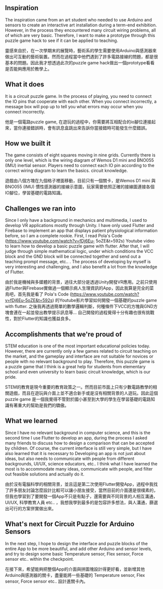 ## Inspiration
The inspiration came from an art student who needed to use Arduino and sensors to create an interactive art installation during a term-end exhibition. However, in the process they encountered many circuit wiring problems, all of which are very basic. Therefore, I want to make a prototype through this puzzle game hack to see if it can be applied to teaching.

靈感來自於，在一次學期末的展覽時，藝術系的學生需要使用Arduino與感測器來做出可互動的藝術裝置。然而在過程當中他們遇到了許多電路接線的問題，都是很基本的問題。因此我才想透過此次的puzzle game hack做出一個prototype看看是否能夠應用於教學上。
## What it does
It is a circuit puzzle game. In the process of playing, you need to connect the IO pins that cooperate with each other. When you connect incorrectly, a message box will pop up to tell you what errors may occur when you connect incorrectly.

他是一個電路puzzle game, 在遊玩的過程中，你需要將互相配合的io腳位連接起來，當你連接錯誤時，會有訊息盒跳出來告訴你當接錯時可能發生什麼錯誤。
## How we built it
The game consists of eight squares moving in nine grids. Currently there is only one level, which is the wiring diagram of Wemos D1 mini and BNO055 (IMU) inertial sensor. Players need to connect each IO pin according to the correct wiring diagram to learn the basics. circuit knowledge.

遊戲由八個方塊在九個格子裡面移動，目前只有一個關卡，是Wemos D1 mini 與 BNO055 (IMU) 慣性感測器的接線示意圖，玩家需要依照正確的接線圖連接各個IO腳位，學習基礎的電路知識。
## Challenges we ran into
Since I only have a background in mechanics and multimedia, I used to develop VR applications mostly through Unity. I have only used Flutter and Firebase to implement an app that displays patient physiological information before, so I am a complete rookie. First, I read Pola's Code (https://www.youtube.com/watch?v=fDj6Eu- 5oZE&t=592s) Youtube video to learn how to develop a basic puzzle game with flutter. After that, I will judge through simple mathematical logic, under which conditions the VCC block and the GND block will be connected together and send out a teaching prompt message, etc.. . The process of developing by myself is very interesting and challenging, and I also benefit a lot from the knowledge of Flutter.

由於我是機械與多媒體的背景，過往大部分是透過Unity開發VR應用。之前只使用過Flutter與Firebase實做過一個顯示病人生理資訊的App，因此我算是完全的菜鳥吧，首先我是看了 Pola's Code (https://www.youtube.com/watch?v=fDj6Eu-5oZE&t=592s) 的Youtube影片學習如何開發一個基礎的puzzle game with flutter. 之後我再透過簡單的數學邏輯判斷，何種條件下VCC的方塊與GND方塊會連在一起並發出教學提示訊息等... 自己開發的過程覺得十分有趣也很有挑戰性，對於Flutter的知識也獲益良多。
## Accomplishments that we're proud of
STEM education is one of the most important educational policies today. However, there are currently only a few games related to circuit teaching on the market, and the gameplay and interface are not suitable for novices or people with no relevant background to play. Therefore, this puzzle game is a puzzle game that I think is a great help for students from elementary school and even university to learn basic circuit knowledge, which is our pride.

STEM的教育是現今重要的教育政策之一。然而目前市面上只有少數電路教學的相關遊戲，而且在遊玩與介面上並不適合新手或是沒有相關背景的人遊玩。因此這個 puzzle game 是一個我覺得不管對於國小甚至到大學的學生在學習基礎的電路知識有著重大的幫助是我們的驕傲。

## What we learned
Since I have no relevant background in computer science, and this is the second time I use Flutter to develop an app, during the process I asked many friends to discuss how to design a comparison that can be accepted by children. Of course, the current interface is still very simple, but I have also learned that it is necessary to Developing an app is not just about ideas, but also needs to communicate with people from different backgrounds, UI/UX, science educators, etc.. I think what I have learned the most is to accommodate many ideas, communicate with people, and filter out feasible solutions and actually do it.

由於沒有電腦科學的相關背景，並且這是第二次使用Flutter開發App，過程中我找了許多朋友討論怎麼設計比較可以讓小朋友接受，當然目前的介面還是很樸素的，但我也學習到了要開發一個App不只是有點子，還需要與不同背景的人相互溝通，UI/UX, 科學教育人員 etc.. ，我想我學到最多的是包容許多想法，與人溝通，篩選出可行的方案併實做出來。

## What's next for Circuit Puzzle for Arduino Sensors
In the next step, I hope to design the interface and puzzle blocks of the entire App to be more beautiful, and add other Arduino and sensor levels, and try to design some basic Temperature sensor, Flex sensor, Force sensor etc.. within the checkpoint. 

在接下來，希望能夠把整個App的介面與拼圖塊設計得更好看，並新增其他Arduino與感測器的關卡，盡量能將一些基礎的 Temperature sensor, Flex sensor, Force sensor etc.. 設計進關卡內。